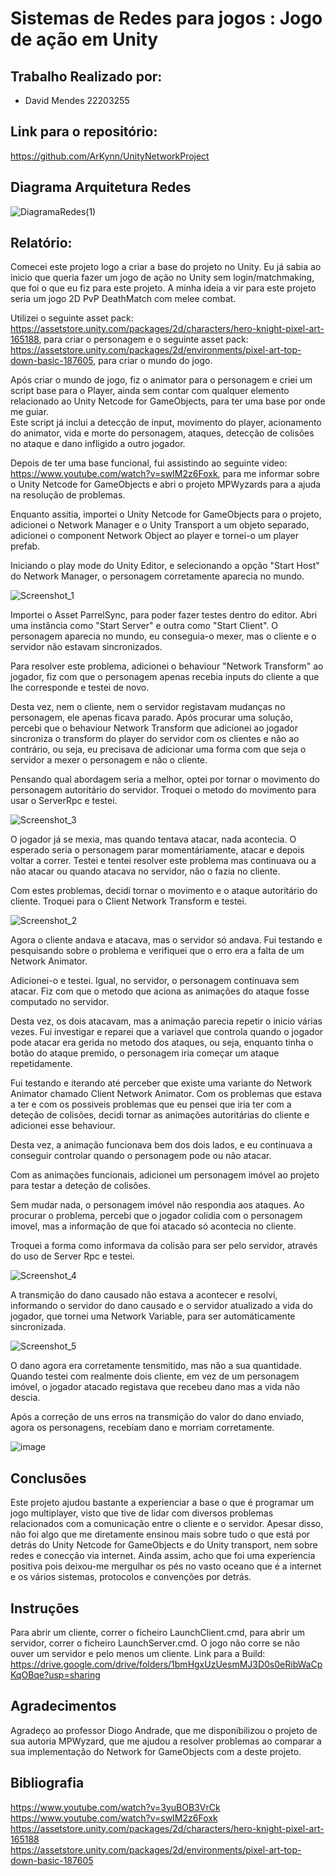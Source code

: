 # Sistemas de Redes para jogos : Jogo de ação em Unity  
## Trabalho Realizado por:  
- David Mendes 22203255
## Link para o repositório:  
https://github.com/ArKynn/UnityNetworkProject  
## Diagrama Arquitetura Redes  
  
![DiagramaRedes(1)](https://github.com/ArKynn/UnityNetworkProject/assets/115217596/173c7d1a-d2ff-4b0e-b382-2851b5a12be3)  
  
## Relatório: 

Comecei este projeto logo a criar a base do projeto no Unity. Eu já sabia ao inicio que queria fazer um jogo de ação no Unity sem login/matchmaking, que foi o que eu fiz para este projeto. A minha ideia a vir para este projeto seria um jogo 2D PvP DeathMatch com melee combat.  

Utilizei o seguinte asset pack: https://assetstore.unity.com/packages/2d/characters/hero-knight-pixel-art-165188, para criar o personagem e o seguinte asset pack: https://assetstore.unity.com/packages/2d/environments/pixel-art-top-down-basic-187605, para criar o mundo do jogo.  

Após criar o mundo de jogo, fiz o animator para o personagem e criei um script base para o Player, ainda sem contar com qualquer elemento relacionado ao Unity Netcode for GameObjects, para ter uma base por onde me guiar.  
Este script já inclui a detecção de input, movimento do player, acionamento do animator, vida e morte do personagem, ataques, detecção de colisões no ataque e dano infligido a outro jogador.  

Depois de ter uma base funcional, fui assistindo ao seguinte video: https://www.youtube.com/watch?v=swIM2z6Foxk, para me informar sobre o Unity Netcode for GameObjects e abri o projeto MPWyzards para a ajuda na resolução de problemas.  

Enquanto assitia, importei o Unity Netcode for GameObjects para o projeto, adicionei o Network Manager e o Unity Transport a um objeto separado, adicionei o component Network Object ao player e tornei-o um player prefab.  

Iniciando o play mode do Unity Editor, e selecionando a opção "Start Host" do Network Manager, o personagem corretamente aparecia no mundo.  
  
![Screenshot_1](https://github.com/ArKynn/UnityNetworkProject/assets/115217596/4b66d6c5-75ec-4828-b73d-85ccba8b11f9)  
  
Importei o Asset ParrelSync, para poder fazer testes dentro do editor. Abri uma instância como "Start Server" e outra como "Start Client". O personagem aparecia no mundo, eu conseguia-o mexer, mas o cliente e o servidor não estavam sincronizados.  

Para resolver este problema, adicionei o behaviour "Network Transform" ao jogador, fiz com que o personagem apenas recebia inputs do cliente a que lhe corresponde e testei de novo.  

Desta vez, nem o cliente, nem o servidor registavam mudanças no personagem, ele apenas ficava parado. Após procurar uma solução, percebi que o behaviour Network Transform que adicionei ao jogador sincroniza o transform do player do servidor com os clientes e não ao contrário, ou seja, eu precisava de adicionar uma forma com que seja o servidor a mexer o personagem e não o cliente.  

Pensando qual abordagem seria a melhor, optei por tornar o movimento do personagem autoritário do servidor. Troquei o metodo do movimento para usar o ServerRpc e testei.  
  
![Screenshot_3](https://github.com/ArKynn/UnityNetworkProject/assets/115217596/275c004b-f826-4a1b-a7e0-a82e9904b050)  
  
O jogador já se mexia, mas quando tentava atacar, nada acontecia. O esperado seria o personagem parar momentáriamente, atacar e depois voltar a correr. Testei e tentei resolver este problema mas continuava ou a não atacar ou quando atacava no servidor, não o fazia no cliente.  

Com estes problemas, decidi tornar o movimento e o ataque autoritário do cliente. Troquei para o Client Network Transform e testei. 
  
![Screenshot_2](https://github.com/ArKynn/UnityNetworkProject/assets/115217596/30860145-5db0-41a6-9f32-35119ea4836d)  
  
Agora o cliente andava e atacava, mas o servidor só andava. Fui testando e pesquisando sobre o problema e verifiquei que o erro era a falta de um Network Animator.  

Adicionei-o e testei. Igual, no servidor, o personagem continuava sem atacar. Fiz com que o metodo que aciona as animações do ataque fosse computado no servidor.  

Desta vez, os dois atacavam, mas a animação parecia repetir o inicio várias vezes. Fui investigar e reparei que a variavel que controla quando o jogador pode atacar era gerida no metodo dos ataques, ou seja, enquanto tinha o botão do ataque premido, o personagem iria começar um ataque repetidamente.  

Fui testando e iterando até perceber que existe uma variante do Network Animator chamado Client Network Animator. Com os problemas que estava a ter e com os possiveis problemas que eu pensei que iria ter com a deteção de colisões, decidi tornar as animações autoritárias do cliente e adicionei esse behaviour.  

Desta vez, a animação funcionava bem dos dois lados, e eu continuava a conseguir controlar quando o personagem pode ou não atacar. 

Com as animações funcionais, adicionei um personagem imóvel ao projeto para testar a deteção de colisões.  

Sem mudar nada, o personagem imóvel não respondia aos ataques. Ao procurar o problema, percebi que o jogador colidia com o personagem imovel, mas a informação de que foi atacado só acontecia no cliente.  

Troquei a forma como informava da colisão para ser pelo servidor, através do uso de Server Rpc e testei.  
  
![Screenshot_4](https://github.com/ArKynn/UnityNetworkProject/assets/115217596/d35271c6-edc9-4906-beca-34afa7961feb)  

A transmição do dano causado não estava a acontecer e resolvi, informando o servidor do dano causado e o servidor atualizado a vida do jogador, que tornei uma Network Variable, para ser automáticamente sincronizada.  
  
![Screenshot_5](https://github.com/ArKynn/UnityNetworkProject/assets/115217596/cf1d0ed9-72ac-4861-9965-01600c483946)  
  
O dano agora era corretamente tensmitido, mas não a sua quantidade. Quando testei com realmente dois cliente, em vez de um personagem imóvel, o jogador atacado registava que recebeu dano mas a vida não descia.  
  
Após a correção de uns erros na transmição do valor do dano enviado, agora os personagens, recebiam dano e morriam corretamente.  
  
![image](https://github.com/ArKynn/UnityNetworkProject/assets/115217596/741c1713-4ed8-4b73-9253-f60e55718384)  

## Conclusões  

Este projeto ajudou bastante a experienciar a base o que é programar um jogo multiplayer, visto que tive de lidar com diversos problemas relacionados com a comunicação entre o cliente e o servidor. Apesar disso, não foi algo que me diretamente ensinou mais sobre tudo o que está por detrás do Unity Netcode for GameObjects e do Unity transport, nem sobre redes e conecção via internet. Ainda assim, acho que foi uma experiencia positiva pois deixou-me mergulhar os pés no vasto oceano que é a internet e os vários sistemas, protocolos e convenções por detrás.  
  
## Instruções  
Para abrir um cliente, correr o ficheiro LaunchClient.cmd, para abrir um servidor, correr o ficheiro LaunchServer.cmd.
O jogo não corre se não ouver um servidor e pelo menos um cliente. Link para a Build: https://drive.google.com/drive/folders/1bmHgxUzUesmMJ3D0s0eRibWaCpKqOBqe?usp=sharing
## Agradecimentos
Agradeço ao professor Diogo Andrade, que me disponibilizou o projeto de sua autoria MPWyzard, que me ajudou a resolver problemas ao comparar a sua implementação do Network for GameObjects com a deste projeto.  
## Bibliografia  
https://www.youtube.com/watch?v=3yuBOB3VrCk  
https://www.youtube.com/watch?v=swIM2z6Foxk  
https://assetstore.unity.com/packages/2d/characters/hero-knight-pixel-art-165188  
https://assetstore.unity.com/packages/2d/environments/pixel-art-top-down-basic-187605  
